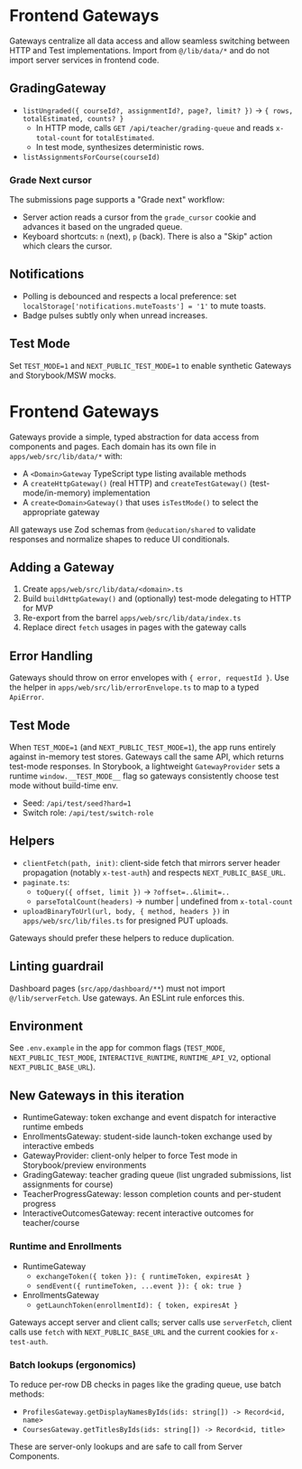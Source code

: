 # Frontend Gateways

Gateways centralize all data access and allow seamless switching between HTTP and Test implementations. Import from `@/lib/data/*` and do not import server services in frontend code.

## GradingGateway

- `listUngraded({ courseId?, assignmentId?, page?, limit? })` → `{ rows, totalEstimated, counts? }`
  - In HTTP mode, calls `GET /api/teacher/grading-queue` and reads `x-total-count` for `totalEstimated`.
  - In test mode, synthesizes deterministic rows.
- `listAssignmentsForCourse(courseId)`

### Grade Next cursor

The submissions page supports a "Grade next" workflow:

- Server action reads a cursor from the `grade_cursor` cookie and advances it based on the ungraded queue.
- Keyboard shortcuts: `n` (next), `p` (back). There is also a "Skip" action which clears the cursor.

## Notifications

- Polling is debounced and respects a local preference: set `localStorage['notifications.muteToasts'] = '1'` to mute toasts.
- Badge pulses subtly only when unread increases.

## Test Mode

Set `TEST_MODE=1` and `NEXT_PUBLIC_TEST_MODE=1` to enable synthetic Gateways and Storybook/MSW mocks.

# Frontend Gateways

Gateways provide a simple, typed abstraction for data access from components and pages. Each domain has its own file in `apps/web/src/lib/data/*` with:

- A `<Domain>Gateway` TypeScript type listing available methods
- A `createHttpGateway()` (real HTTP) and `createTestGateway()` (test-mode/in-memory) implementation
- A `create<Domain>Gateway()` that uses `isTestMode()` to select the appropriate gateway

All gateways use Zod schemas from `@education/shared` to validate responses and normalize shapes to reduce UI conditionals.

## Adding a Gateway
1. Create `apps/web/src/lib/data/<domain>.ts`
2. Build `buildHttpGateway()` and (optionally) test-mode delegating to HTTP for MVP
3. Re-export from the barrel `apps/web/src/lib/data/index.ts`
4. Replace direct `fetch` usages in pages with the gateway calls

## Error Handling
Gateways should throw on error envelopes with `{ error, requestId }`. Use the helper in `apps/web/src/lib/errorEnvelope.ts` to map to a typed `ApiError`.

## Test Mode
When `TEST_MODE=1` (and `NEXT_PUBLIC_TEST_MODE=1`), the app runs entirely against in-memory test stores. Gateways call the same API, which returns test-mode responses. In Storybook, a lightweight `GatewayProvider` sets a runtime `window.__TEST_MODE__` flag so gateways consistently choose test mode without build-time env.

- Seed: `/api/test/seed?hard=1`
- Switch role: `/api/test/switch-role`

## Helpers

- `clientFetch(path, init)`: client-side fetch that mirrors server header propagation (notably `x-test-auth`) and respects `NEXT_PUBLIC_BASE_URL`.
- `paginate.ts`:
  - `toQuery({ offset, limit })` → `?offset=..&limit=..`
  - `parseTotalCount(headers)` → number | undefined from `x-total-count`
- `uploadBinaryToUrl(url, body, { method, headers })` in `apps/web/src/lib/files.ts` for presigned PUT uploads.

Gateways should prefer these helpers to reduce duplication.

## Linting guardrail

Dashboard pages (`src/app/dashboard/**`) must not import `@/lib/serverFetch`. Use gateways. An ESLint rule enforces this.

## Environment

See `.env.example` in the app for common flags (`TEST_MODE`, `NEXT_PUBLIC_TEST_MODE`, `INTERACTIVE_RUNTIME`, `RUNTIME_API_V2`, optional `NEXT_PUBLIC_BASE_URL`).

## New Gateways in this iteration

- RuntimeGateway: token exchange and event dispatch for interactive runtime embeds
- EnrollmentsGateway: student-side launch-token exchange used by interactive embeds
- GatewayProvider: client-only helper to force Test mode in Storybook/preview environments
- GradingGateway: teacher grading queue (list ungraded submissions, list assignments for course)
- TeacherProgressGateway: lesson completion counts and per-student progress
- InteractiveOutcomesGateway: recent interactive outcomes for teacher/course

### Runtime and Enrollments

- RuntimeGateway
  - `exchangeToken({ token }): { runtimeToken, expiresAt }`
  - `sendEvent({ runtimeToken, ...event }): { ok: true }`
- EnrollmentsGateway
  - `getLaunchToken(enrollmentId): { token, expiresAt }`

Gateways accept server and client calls; server calls use `serverFetch`, client calls use `fetch` with `NEXT_PUBLIC_BASE_URL` and the current cookies for `x-test-auth`.

### Batch lookups (ergonomics)

To reduce per-row DB checks in pages like the grading queue, use batch methods:

- `ProfilesGateway.getDisplayNamesByIds(ids: string[]) -> Record<id, name>`
- `CoursesGateway.getTitlesByIds(ids: string[]) -> Record<id, title>`

These are server-only lookups and are safe to call from Server Components.
